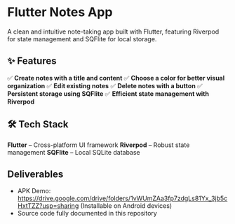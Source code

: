 # Flutter Notes App

A clean and intuitive note-taking app built with Flutter, featuring Riverpod for state management and SQFlite for local storage.

## ✨ Features

✅ **Create notes with a title and content**
✅ **Choose a color for better visual organization**
✅ **Edit existing notes**
✅ **Delete notes with a button**
✅ **Persistent storage using SQFlite**
✅ **Efficient state management with Riverpod**


## 🛠️ Tech Stack

**Flutter** – Cross-platform UI framework
**Riverpod** – Robust state management
**SQFlite** – Local SQLite database

## Deliverables
- APK Demo: https://drive.google.com/drive/folders/1vWUmZAa3fp7zdgLs81Yx_3jb5cHxtTZZ?usp=sharing (Installable on Android devices)
- Source code fully documented in this repository
